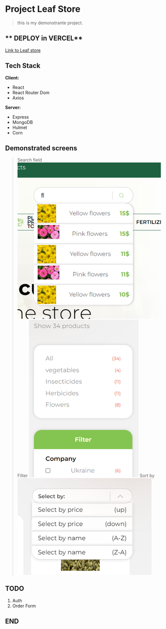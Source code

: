 
# Project Leaf Store
> this is my demonstrante project.

## ** DEPLOY in VERCEL**
[Link to Leaf store](https://leaf-store.vercel.app/ "Link to Leaf store")

## Tech Stack

**Client:** 
+ React
+ React Router Dom
+ Axios

**Server:** 
+ Express
+ MongoDB
+ Hulmet
+ Corn

## Demonstrated screens
> Search field 
![SEARCH FIELD](./src/assets/screens/Screenshot_1.png "SEARCH FIELD")
> Filter
![SEARCH FIELD](./src/assets/screens/Screenshot_2.png "Filter")
> Sort by
![SEARCH FIELD](./src/assets/screens/Screenshot_3.png "Sort by")

## TODO 
1. Auth
2. Order Form

## END




